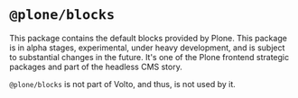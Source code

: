 # `@plone/blocks`

This package contains the default blocks provided by Plone.
This package is in alpha stages, experimental, under heavy development, and is subject to substantial changes in the future.
It's one of the Plone frontend strategic packages and part of the headless CMS story.

`@plone/blocks` is not part of Volto, and thus, is not used by it.
